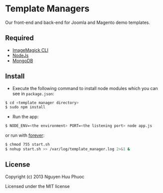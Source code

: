Template Managers
=================

Our front-end and back-end for Joomla and Magento demo templates.

## Required

* [ImageMagick CLI](http://www.imagemagick.org)
* [NodeJs](http://nodejs.org)
* [MongoDB](http://mongodb.org)

## Install

* Execute the following command to install node modules which you can see in ```package.json```:

```bash
$ cd <template manager directory>
$ sudo npm install
```

* Run the app:

```bash
$ NODE_ENV=<the environment> PORT=<the listening port> node app.js
```

or run with [forever](https://github.com/nodejitsu/forever):

```bash
$ chmod 755 start.sh
$ nohup start.sh >> /var/log/template_manager.log 2>&1 &
```

## License

Copyright (c) 2013 Nguyen Huu Phuoc

Licensed under the MIT license
